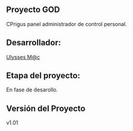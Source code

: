 ## Proyecto GOD

CPrigus panel administrador de control personal.

## Desarrollador:
<a href="https://www.linkedin.com/pub/gustavo-ulises-trejo-armenta/94/aa6/262">Ulysses M@c</a>

## Etapa del proyecto:

En fase de desarollo.

## Versión del Proyecto
v1.01


